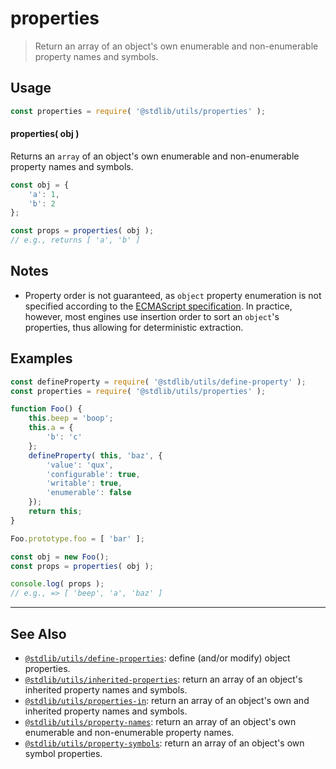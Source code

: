 <!--

@license Apache-2.0

Copyright (c) 2018 The Stdlib Authors.

Licensed under the Apache License, Version 2.0 (the "License");
you may not use this file except in compliance with the License.
You may obtain a copy of the License at

   http://www.apache.org/licenses/LICENSE-2.0

Unless required by applicable law or agreed to in writing, software
distributed under the License is distributed on an "AS IS" BASIS,
WITHOUT WARRANTIES OR CONDITIONS OF ANY KIND, either express or implied.
See the License for the specific language governing permissions and
limitations under the License.

-->

# properties

> Return an array of an object's own enumerable and non-enumerable property names and symbols.

<section class="usage">

## Usage

```javascript
const properties = require( '@stdlib/utils/properties' );
```

#### properties( obj )

Returns an `array` of an object's own enumerable and non-enumerable property names and symbols.

```javascript
const obj = {
    'a': 1,
    'b': 2
};

const props = properties( obj );
// e.g., returns [ 'a', 'b' ]
```

</section>

<!-- /.usage -->

<section class="notes">

## Notes

-   Property order is not guaranteed, as `object` property enumeration is not specified according to the [ECMAScript specification][ecma-262-for-in]. In practice, however, most engines use insertion order to sort an `object`'s properties, thus allowing for deterministic extraction.

</section>

<!-- /.notes -->

<section class="examples">

## Examples

<!-- eslint no-undef: "error" -->

```javascript
const defineProperty = require( '@stdlib/utils/define-property' );
const properties = require( '@stdlib/utils/properties' );

function Foo() {
    this.beep = 'boop';
    this.a = {
        'b': 'c'
    };
    defineProperty( this, 'baz', {
        'value': 'qux',
        'configurable': true,
        'writable': true,
        'enumerable': false
    });
    return this;
}

Foo.prototype.foo = [ 'bar' ];

const obj = new Foo();
const props = properties( obj );

console.log( props );
// e.g., => [ 'beep', 'a', 'baz' ]
```

</section>

<!-- /.examples -->

<!-- Section for related `stdlib` packages. Do not manually edit this section, as it is automatically populated. -->

<section class="related">

* * *

## See Also

-   <span class="package-name">[`@stdlib/utils/define-properties`][@stdlib/utils/define-properties]</span><span class="delimiter">: </span><span class="description">define (and/or modify) object properties.</span>
-   <span class="package-name">[`@stdlib/utils/inherited-properties`][@stdlib/utils/inherited-properties]</span><span class="delimiter">: </span><span class="description">return an array of an object's inherited property names and symbols.</span>
-   <span class="package-name">[`@stdlib/utils/properties-in`][@stdlib/utils/properties-in]</span><span class="delimiter">: </span><span class="description">return an array of an object's own and inherited property names and symbols.</span>
-   <span class="package-name">[`@stdlib/utils/property-names`][@stdlib/utils/property-names]</span><span class="delimiter">: </span><span class="description">return an array of an object's own enumerable and non-enumerable property names.</span>
-   <span class="package-name">[`@stdlib/utils/property-symbols`][@stdlib/utils/property-symbols]</span><span class="delimiter">: </span><span class="description">return an array of an object's own symbol properties.</span>

</section>

<!-- /.related -->

<!-- Section for all links. Make sure to keep an empty line after the `section` element and another before the `/section` close. -->

<section class="links">

[ecma-262-for-in]: https://262.ecma-international.org/5.1/#sec-12.6.4

<!-- <related-links> -->

[@stdlib/utils/define-properties]: https://github.com/stdlib-js/stdlib/tree/develop/lib/node_modules/%40stdlib/utils/define-properties

[@stdlib/utils/inherited-properties]: https://github.com/stdlib-js/stdlib/tree/develop/lib/node_modules/%40stdlib/utils/inherited-properties

[@stdlib/utils/properties-in]: https://github.com/stdlib-js/stdlib/tree/develop/lib/node_modules/%40stdlib/utils/properties-in

[@stdlib/utils/property-names]: https://github.com/stdlib-js/stdlib/tree/develop/lib/node_modules/%40stdlib/utils/property-names

[@stdlib/utils/property-symbols]: https://github.com/stdlib-js/stdlib/tree/develop/lib/node_modules/%40stdlib/utils/property-symbols

<!-- </related-links> -->

</section>

<!-- /.links -->

